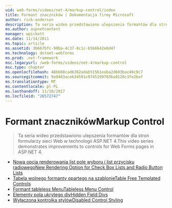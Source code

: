 ```yaml
---
uid: web-forms/videos/net-4/markup-control/index
title: Formant znaczników | Dokumentacja firmy Microsoft
author: rick-anderson
description: Ta seria wideo przedstawiono ulepszenia formantów dla stron formularzy sieci Web w technologii ASP.NET 4.
ms.author: aspnetcontent
manager: wpickett
ms.date: 11/14/2011
ms.topic: article
ms.assetid: 36667bfc-90ba-4c37-8c1c-65b6642e6d47
ms.technology: dotnet-webforms
ms.prod: .net-framework
msc.legacyurl: /web-forms/videos/net-4/markup-control
msc.type: chapter
ms.openlocfilehash: 48bb88cad6362adab51561eaba2d603bac49c9c7
ms.sourcegitcommit: 9a9483aceb34591c97451997036a9120c3fe2baf
ms.translationtype: MT
ms.contentlocale: pl-PL
ms.lasthandoff: 11/10/2017
ms.locfileid: "26572747"
---
```

<a name="markup-control"></a><span data-ttu-id="d896b-103">Formant znaczników</span><span class="sxs-lookup"><span data-stu-id="d896b-103">Markup Control</span></span>
====================
> <span data-ttu-id="d896b-104">Ta seria wideo przedstawiono ulepszenia formantów dla stron formularzy sieci Web w technologii ASP.NET 4.</span><span class="sxs-lookup"><span data-stu-id="d896b-104">This video series demonstrates improvements to controls for Web Forms pages in ASP.NET 4.</span></span>


- [<span data-ttu-id="d896b-105">Nowa opcja renderowania list pole wyboru i list przycisku radiowego</span><span class="sxs-lookup"><span data-stu-id="d896b-105">New Rendering Option for Check Box Lists and Radio Button Lists</span></span>](aspnet-4-quick-hit-new-rendering-option-for-check-box-lists-and-radio-button-lists.md)
- [<span data-ttu-id="d896b-106">Tabela wolnego formanty opartego na szablonie</span><span class="sxs-lookup"><span data-stu-id="d896b-106">Table Free Templated Controls</span></span>](aspnet-4-quick-hit-table-free-templated-controls.md)
- [<span data-ttu-id="d896b-107">Formant tableless Menu</span><span class="sxs-lookup"><span data-stu-id="d896b-107">Tableless Menu Control</span></span>](aspnet-4-quick-hit-tableless-menu-control.md)
- [<span data-ttu-id="d896b-108">Elementy pola ukrytego div</span><span class="sxs-lookup"><span data-stu-id="d896b-108">Hidden Field Divs</span></span>](aspnet-4-quick-hit-hidden-field-divs.md)
- [<span data-ttu-id="d896b-109">Wyłączona kontrolka stylów</span><span class="sxs-lookup"><span data-stu-id="d896b-109">Disabled Control Styling</span></span>](aspnet-4-quick-hit-disabled-control-styling.md)
